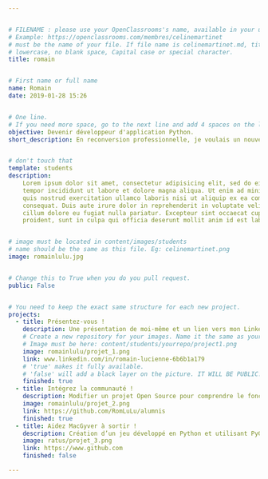 ```yaml
---


# FILENAME : please use your OpenClassrooms's name, available in your url.
# Example: https://openclassrooms.com/membres/celinemartinet
# must be the name of your file. If file name is celinemartinet.md, title is celinemartinet.
# lowercase, no blank space, Capital case or special character.
title: romain


# First name or full name
name: Romain
date: 2019-01-28 15:26


# One line.
# If you need more space, go to the next line and add 4 spaces on the left, as in 'description'.
objective: Devenir développeur d'application Python.
short_description: En reconversion professionnelle, je voulais un nouveau challenge. J'aime ma famille, le sport, les séries et le cinéma.


# don't touch that
template: students
description:
    Lorem ipsum dolor sit amet, consectetur adipisicing elit, sed do eiusmod
    tempor incididunt ut labore et dolore magna aliqua. Ut enim ad minim veniam,
    quis nostrud exercitation ullamco laboris nisi ut aliquip ex ea commodo
    consequat. Duis aute irure dolor in reprehenderit in voluptate velit esse
    cillum dolore eu fugiat nulla pariatur. Excepteur sint occaecat cupidatat non
    proident, sunt in culpa qui officia deserunt mollit anim id est laborum.


# image must be located in content/images/students
# name should be the same as this file. Eg: celinemartinet.png
image: romainlulu.jpg


# Change this to True when you do you pull request.
public: False


# You need to keep the exact same structure for each new project.
projects:
  - title: Présentez-vous !
    description: Une présentation de moi-même et un lien vers mon LinkedIn.
    # Create a new repository for your images. Name it the same as your nickname and profile picture.
    # Image must be here: content/students/yourrepo/project1.png
    image: romainlulu/projet_1.png
    link: www.linkedin.com/in/romain-lucienne-6b6b1a179
    # 'true' makes it fully available.
    # 'false' will add a black layer on the picture. IT WILL BE PUBLIC!
    finished: true
  - title: Intégrez la communauté !
    description: Modifier un projet Open Source pour comprendre le fonctionnement de Git, de Github et des pull requests. 
    image: romainlulu/projet_2.png
    link: https://github.com/RomLuLu/alumnis
    finished: true
  - title: Aidez MacGyver à sortir !
    description: Création d’un jeu développé en Python et utilisant PyGame.
    image: ratus/projet_3.png
    link: https://www.github.com
    finished: false

---
```

